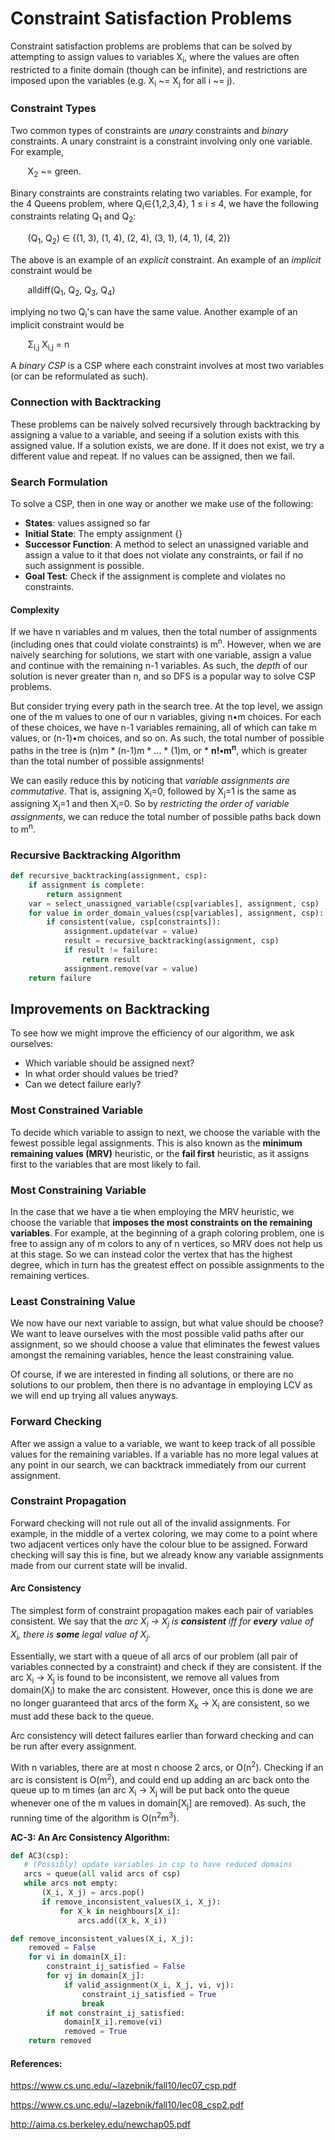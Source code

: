 # Constraint Satisfaction Problems

Constraint satisfaction problems are problems that can be solved by attempting to assign values to variables X<sub>i</sub>, where the values are often restricted to a finite domain (though can be infinite), and restrictions are imposed upon the variables (e.g. X<sub>i</sub> ~= X<sub>j</sub> for all i ~= j).


### Constraint Types

Two common types of constraints are _unary_ constraints and _binary_ constraints. A unary constraint is a constraint involving only one variable. For example,

&nbsp;&nbsp;&nbsp;&nbsp;&nbsp;&nbsp;
X<sub>2</sub> ~= green.

Binary constraints are constraints relating two variables. For example, for the 4 Queens problem, where Q<sub>i</sub>∈{1,2,3,4}, 1 ≤ i ≤ 4, we have the following constraints relating Q<sub>1</sub> and Q<sub>2</sub>:

&nbsp;&nbsp;&nbsp;&nbsp;&nbsp;&nbsp;
(Q<sub>1</sub>, Q<sub>2</sub>) ∈ {(1, 3), (1, 4), (2, 4), (3, 1), (4, 1), (4, 2)}

The above is an example of an _explicit_ constraint. An example of an _implicit_ constraint would be

&nbsp;&nbsp;&nbsp;&nbsp;&nbsp;&nbsp;
alldiff(Q<sub>1</sub>, Q<sub>2</sub>, Q<sub>3</sub>, Q<sub>4</sub>)

implying no two Q<sub>i</sub>'s can have the same value. Another example of an implicit constraint would be

&nbsp;&nbsp;&nbsp;&nbsp;&nbsp;&nbsp;
Σ<sub>i,j</sub> X<sub>i,j</sub> = n

A _binary CSP_ is a CSP where each constraint involves at most two variables (or can be reformulated as such).

### Connection with Backtracking

These problems can be naively solved recursively through backtracking by assigning a value to a variable, and seeing if a solution exists with this assigned value. If a solution exists, we are done. If it does not exist, we try a different value and repeat. If no values can be assigned, then we fail.

### Search Formulation

To solve a CSP, then in one way or another we make use of the following:

- **States**: values assigned so far
- **Initial State**: The empty assignment {}
- **Successor Function**: A method to select an unassigned variable and assign a value to it that does not violate any constraints, or fail if no such assignment is possible.
- **Goal Test**: Check if the assignment is complete and violates no constraints.

#### Complexity

If we have n variables and m values, then the total number of assignments (including ones that could violate constraints) is m<sup>n</sup>. However, when we are naively searching for solutions, we start with one variable, assign a value and continue with the remaining n-1 variables. As such, the *depth* of our solution is never greater than n, and so DFS is a popular way to solve CSP problems.

But consider trying every path in the search tree. At the top level, we assign one of the m values to one of our n variables, giving n•m choices. For each of these choices, we have n-1 variables remaining, all of which can take m values, or (n-1)•m choices, and so on. As such, the total number of possible paths in the tree is (n)m * (n-1)m * ... * (1)m, or * **n!•m<sup>n</sup>**, which is greater than the total number of possible assignments!

We can easily reduce this by noticing that *variable assignments are commutative*. That is, assigning X<sub>i</sub>=0, followed by X<sub>j</sub>=1 is the same as assigning X<sub>j</sub>=1 and then X<sub>i</sub>=0. So by *restricting the order of variable assignments*, we can reduce the total number of possible paths back down to m<sup>n</sup>.

### Recursive Backtracking Algorithm

```python
def recursive_backtracking(assignment, csp):
    if assignment is complete:
        return assignment
    var = select_unassigned_variable(csp[variables], assignment, csp)
    for value in order_domain_values(csp[variables], assignment, csp):
        if consistent(value, csp[constraints]):
            assignment.update(var = value)
            result = recursive_backtracking(assignment, csp)
            if result != failure:
                return result
            assignment.remove(var = value)
    return failure
```

## Improvements on Backtracking

To see how we might improve the efficiency of our algorithm, we ask ourselves:

- Which variable should be assigned next?
- In what order should values be tried?
- Can we detect failure early?

### Most Constrained Variable

To decide which variable to assign to next, we choose the variable with the fewest possible legal assignments. This is also known as the **minimum remaining values (MRV)** heuristic, or the **fail first** heuristic, as it assigns first to the variables that are most likely to fail.

### Most Constraining Variable

In the case that we have a tie when employing the MRV heuristic, we choose the variable that **imposes the most constraints on the remaining variables**. For example, at the beginning of a graph coloring problem, one is free to assign any of m colors to any of n vertices, so MRV does not help us at this stage. So we can instead color the vertex that has the highest degree, which in turn has the greatest effect on possible assignments to the remaining vertices.

### Least Constraining Value

We now have our next variable to assign, but what value should be choose? We want to leave ourselves with the most possible valid paths after our assignment, so we should choose a value that eliminates the fewest values amongst the remaining variables, hence the least constraining value.

Of course, if we are interested in finding all solutions, or there are no solutions to our problem, then there is no advantage in employing LCV as we will end up trying all values anyways.

### Forward Checking

After we assign a value to a variable, we want to keep track of all possible values for the remaining variables. If a variable has no more legal values at any point in our search, we can backtrack immediately from our current assignment.

### Constraint Propagation

Forward checking will not  rule out all of the invalid assignments. For example, in the middle of a vertex coloring, we may come to a point where two adjacent vertices only have the colour blue to be assigned. Forward checking will say this is fine, but we already know any variable assignments made from our current state will be invalid.

#### Arc Consistency

The simplest form of constraint propagation makes each pair of variables consistent. We say that the _arc X<sub>i</sub> → X<sub>j</sub> is **consistent** iff for **every** value of X<sub>i</sub>, there is **some** legal value of X<sub>j</sub>_.

Essentially, we start with a queue of all arcs of our problem (all pair of variables connected by a constraint) and check if they are consistent. If the arc X<sub>i</sub> → X<sub>j</sub> is found to be inconsistent, we remove all values from domain(X<sub>i</sub>) to make the arc consistent. However, once this is done we are no longer guaranteed that arcs of the form X<sub>k</sub> → X<sub>i</sub> are consistent, so we must add these back to the queue.

Arc consistency will detect failures earlier than forward checking and can be run after every assignment.

With n variables, there are at most n choose 2 arcs, or O(n<sup>2</sup>). Checking if an arc is consistent is O(m<sup>2</sup>), and could end up adding an arc back onto the queue up to m times (an arc X<sub>i</sub> → X<sub>j</sub> will be put back onto the queue whenever one of the m values in domain[X<sub>j</sub>] are removed). As such, the running time of the algorithm is O(n<sup>2</sup>m<sup>3</sup>).

**AC-3: An Arc Consistency Algorithm:**

```python
def AC3(csp):
   # (Possibly) update variables in csp to have reduced domains
   arcs = queue(all valid arcs of csp)
   while arcs not empty:
       (X_i, X_j) = arcs.pop()
       if remove_inconsistent_values(X_i, X_j):
           for X_k in neighbours[X_i]:
               arcs.add((X_k, X_i))

def remove_inconsistent_values(X_i, X_j):
    removed = False
    for vi in domain[X_i]:
        constraint_ij_satisfied = False
        for vj in domain[X_j]:
            if valid_assignment(X_i, X_j, vi, vj):
                constraint_ij_satisfied = True
                break
        if not constraint_ij_satisfied:
            domain[X_i].remove(vi)
            removed = True
    return removed
```


#### References:

https://www.cs.unc.edu/~lazebnik/fall10/lec07_csp.pdf

https://www.cs.unc.edu/~lazebnik/fall10/lec08_csp2.pdf

http://aima.cs.berkeley.edu/newchap05.pdf
